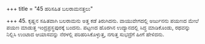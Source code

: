 +++
title = "45 ಹರಿಸಹಿತ ಬಲರಾಮನತ್ತಲು"

+++
45. ಕೃಷ್ಣನ ಸಹಿತವಾಗಿ ಬಲರಾಮನು ಅತ್ತ ಕಡೆ ತಿರುಗಿದನು. ವಾಯುವೇಗದಲ್ಲಿ ಅರ್ಜುನನು ಪಯಣದ ಮೇಲೆ ಪಯಣ ಮಾಡುತ್ತ ಇಂದ್ರಪ್ರಸ್ಥಪುರಕ್ಕೆ ಬಂದನು. ಪಟ್ಟಣದ ಹೊರಗಿನ ಉದ್ಯಾನದಲ್ಲಿ ಸಿದ್ಧ ಮಾಡಿಕೊಂಡು, ರಥವನ್ನು ನಿಲ್ಲಿಸಿ ಉಂಟಾದ ಆಯಾಸವನ್ನು ನೆರಳಲ್ಲಿ ಪರಿಹರಿಸಿಕೊಳ್ಳುತ್ತ, ನಗುತ್ತ ಸುಭದ್ರೆಗೆ ಹೀಗೆ ಹೇಳಿದನು.